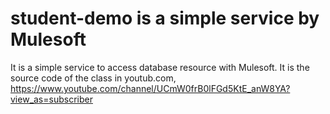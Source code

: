 # student-demo is a simple service by Mulesoft
It is a simple service to access database resource with Mulesoft. It is the source code of the class in youtub.com, https://www.youtube.com/channel/UCmW0frB0lFGd5KtE_anW8YA?view_as=subscriber
